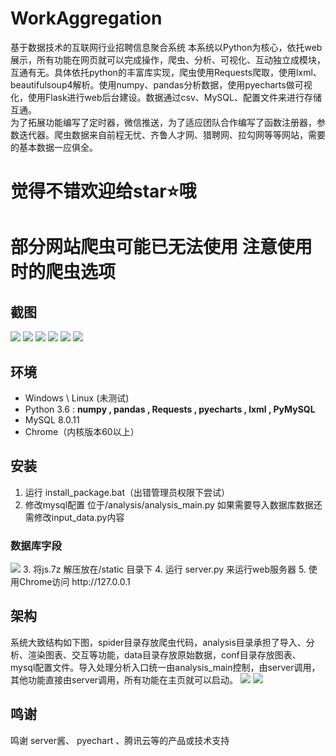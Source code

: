 # WorkAggregation
基于数据技术的互联网行业招聘信息聚合系统
本系统以Python为核心，依托web展示，所有功能在网页就可以完成操作，爬虫、分析、可视化、互动独立成模块，互通有无。具体依托python的丰富库实现，爬虫使用Requests爬取，使用lxml、beautifulsoup4解析。使用numpy、pandas分析数据，使用pyecharts做可视化，使用Flask进行web后台建设。数据通过csv、MySQL、配置文件来进行存储互通。  
为了拓展功能编写了定时器，微信推送，为了适应团队合作编写了函数注册器，参数迭代器。爬虫数据来自前程无忧、齐鲁人才网、猎聘网、拉勾网等等网站，需要的基本数据一应俱全。

# 觉得不错欢迎给star⭐哦



# 部分网站爬虫可能已无法使用 注意使用时的爬虫选项

## 截图
<img  src="https://github.com/xming521/picture/blob/master/QQ截图20200220123347.png"/>  
<img  src="https://github.com/xming521/picture/blob/master/QQ截图20200220123917.png"/>  
<img  src="https://github.com/xming521/picture/blob/master/QQ截图20200220123715.png"/>  
<img  src="https://github.com/xming521/picture/blob/master/QQ截图20200220123555.png"/>  
<img  src="https://github.com/xming521/picture/blob/master/QQ截图20200220124101.png"/>  
<img  src="https://github.com/xming521/picture/blob/master/QQ截图20200220123731.png"/>  



## 环境
- Windows \ Linux (未测试)
- Python 3.6 : **numpy , pandas , Requests , pyecharts , lxml , PyMySQL**
- MySQL 8.0.11  
- Chrome（内核版本60以上）

## 安装
1. 运行 install_package.bat（出错管理员权限下尝试）   
2. 修改mysql配置 位于/analysis/analysis_main.py   如果需要导入数据库数据还需修改input_data.py内容 
### 数据库字段
<img  src="https://github.com/xming521/picture/blob/master/db.png"/>  
3. 将js.7z 解压放在/static 目录下
4. 运行 server.py 来运行web服务器  
5. 使用Chrome访问 http://127.0.0.1  

## 架构
系统大致结构如下图，spider目录存放爬虫代码，analysis目录承担了导入、分析、渲染图表、交互等功能，data目录存放原始数据，conf目录存放图表、mysql配置文件。导入处理分析入口统一由analysis_main控制，由server调用，其他功能直接由server调用，所有功能在主页就可以启动。
![](https://github.com/xming521/picture/blob/master/job2.png)
![](https://github.com/xming521/picture/blob/master/job1.jpg)




## 鸣谢
鸣谢 server酱、 pyechart 、腾讯云等的产品或技术支持
